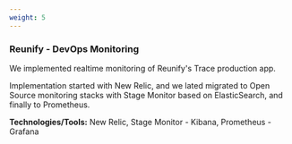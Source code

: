 ```yaml
---
weight: 5
---
```


### Reunify - DevOps Monitoring

We implemented realtime monitoring of Reunify's Trace production app.

Implementation started with New Relic, and we lated migrated to Open Source monitoring stacks with Stage Monitor based on ElasticSearch, and finally to Prometheus.

**Technologies/Tools:** New Relic, Stage Monitor - Kibana, Prometheus - Grafana 
